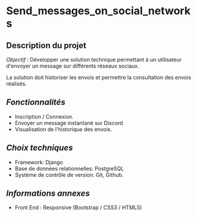 # Send_messages_on_social_networks

## Description du projet

*Objectif* : Développer une solution technique permettant à un utilisateur d'envoyer un message sur différents réseaux sociaux.

La solution doit historiser les envois et permettre la consultation des envois réalisés.

## *Fonctionnalités*

- Inscription / Connexion.
- Envoyer un message instantané sur Discord
- Visualisation de l'historique des envois.


## *Choix techniques*

- Framework: Django
- Base de données relationnelles: PostgreSQL
- Système de contrôle de version: Git, Github.


## *Informations annexes*

- Front End : Responsive (Bootstrap / CSS3 / HTML5)
